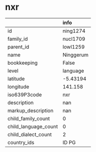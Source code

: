 # nxr
|                      | info      |
|:---------------------|:----------|
| id                   | ning1274  |
| family_id            | nucl1709  |
| parent_id            | lowl1259  |
| name                 | Ninggerum |
| bookkeeping          | False     |
| level                | language  |
| latitude             | -5.43194  |
| longitude            | 141.158   |
| iso639P3code         | nxr       |
| description          | nan       |
| markup_description   | nan       |
| child_family_count   | 0         |
| child_language_count | 0         |
| child_dialect_count  | 2         |
| country_ids          | ID PG     |